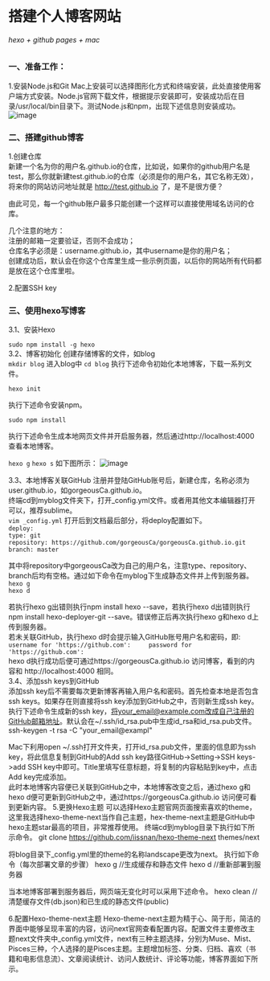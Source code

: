 # 搭建个人博客网站
###### hexo + github pages + mac
### 一、准备工作：
1.安装Node.js和Git
Mac上安装可以选择图形化方式和终端安装，此处直接使用客户端方式安装。Node.js官网下载文件，根据提示安装即可，安装成功后在目录/usr/local/bin目录下。测试Node.js和npm，出现下述信息则安装成功。
![image](https://github.com/gorgeousCa/Dayup/blob/master/搭建个人博客网站/1.png)

  
### 二、搭建github博客
1.创建仓库  
新建一个名为你的用户名.github.io的仓库，比如说，如果你的github用户名是test，那么你就新建test.github.io的仓库（必须是你的用户名，其它名称无效），将来你的网站访问地址就是 http://test.github.io 了，是不是很方便？  

由此可见，每一个github账户最多只能创建一个这样可以直接使用域名访问的仓库。  

几个注意的地方：  
注册的邮箱一定要验证，否则不会成功；    
仓库名字必须是：username.github.io，其中username是你的用户名；   
创建成功后，默认会在你这个仓库里生成一些示例页面，以后你的网站所有代码都是放在这个仓库里啦。

2.配置SSH key  
### 三、使用hexo写博客  
 3.1、安装Hexo  
 
`sudo npm install -g hexo`  
3.2、博客初始化
创建存储博客的文件，如blog  
 `mkdir blog`
 进入blog中
 `cd blog`
 执行下述命令初始化本地博客，下载一系列文件。  

`hexo init`

执行下述命令安装npm。

`sudo npm install`  

执行下述命令生成本地网页文件并开启服务器，然后通过http://localhost:4000 查看本地博客。

`hexo g`
`hexo s`
如下图所示：
![image](https://github.com/gorgeousCa/Dayup/blob/master/搭建个人博客网站/2.png)

3.3、本地博客关联GitHub
注册并登陆GitHub账号后，新建仓库，名称必须为user.github.io，如gorgeousCa.github.io。  
终端cd到myblog文件夹下，打开_config.yml文件。或者用其他文本编辑器打开可以，推荐sublime。  
`vim _config.yml` 
打开后到文档最后部分，将deploy配置如下。  
          `deploy:   `     
           `type: git  `    
        `repository: https://github.com/gorgeousCa/gorgeousCa.github.io.git   `   
 ` branch: master  `     
  
其中将repository中gorgeousCa改为自己的用户名，注意type、repository、branch后均有空格。通过如下命令在myblog下生成静态文件并上传到服务器。  
`hexo g `       
`hexo d`        

若执行hexo g出错则执行npm install hexo --save，若执行hexo d出错则执行npm install hexo-deployer-git --save。错误修正后再次执行hexo g和hexo d上传到服务器。     
若未关联GitHub，执行hexo d时会提示输入GitHub账号用户名和密码，即:  
`username for 'https://github.com':    
password for 'https://github.com':`    
hexo d执行成功后便可通过https://gorgeousCa.github.io 访问博客，看到的内容和 http://localhost:4000 相同。    
3.4、添加ssh keys到GitHub  
添加ssh key后不需要每次更新博客再输入用户名和密码。首先检查本地是否包含ssh keys。如果存在则直接将ssh key添加到GitHub之中，否则新生成ssh key。
执行下述命令生成新的ssh key，将your_email@example.com改成自己注册的GitHub邮箱地址。默认会在~/.ssh/id_rsa.pub中生成id_rsa和id_rsa.pub文件。
ssh-keygen -t rsa -C "your_email@exampl"        

Mac下利用open ~/.ssh打开文件夹，打开id_rsa.pub文件，里面的信息即为ssh key，将此信息复制到GitHub的Add ssh key路径GitHub->Setting->SSH keys->add SSH key中即可。Title里填写任意标题，将复制的内容粘贴到key中，点击Add key完成添加。  
此时本地博客内容便已关联到GitHub之中，本地博客改变之后，通过hexo g和hexo d便可更新到GitHub之中，通过https://gorgeousCa.github.io 访问便可看到更新内容。
5.更换Hexo主题
可以选择Hexo主题官网页面搜索喜欢的theme，这里我选择hexo-theme-next当作自己主题，hex-theme-next主题是GitHub中hexo主题star最高的项目，非常推荐使用。
终端cd到myblog目录下执行如下所示命令。
git clone https://github.com/iissnan/hexo-theme-next themes/next

将blog目录下_config.yml里的theme的名称landscape更改为next。
执行如下命令（每次部署文章的步骤）
hexo g  //生成缓存和静态文件
hexo d  //重新部署到服务器

当本地博客部署到服务器后，网页端无变化时可以采用下述命令。
hexo clean  //清楚缓存文件(db.json)和已生成的静态文件(public)

6.配置Hexo-theme-next主题
Hexo-theme-next主题为精于心、简于形，简洁的界面中能够呈现丰富的内容，访问next官网查看配置内容。配置文件主要修改主题next文件夹中_config.yml文件，next有三种主题选择，分别为Muse、Mist、Pisces三种，个人选择的是Pisces主题。主题增加标签、分类、归档、喜欢（书籍和电影信息流）、文章阅读统计、访问人数统计、评论等功能，博客界面如下所示。





 



    

